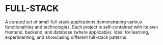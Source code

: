 # FULL-STACK
A curated set of small full-stack applications demonstrating various functionalities and technologies. Each project is self-contained with its own frontend, backend, and database (where applicable). Ideal for learning, experimenting, and showcasing different full-stack patterns.
